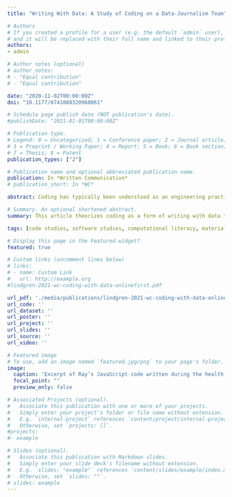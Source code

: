 ```yaml
---
title: "Writing With Data: A Study of Coding on a Data-Journalism Team"

# Authors
# If you created a profile for a user (e.g. the default `admin` user), write the username (folder name) here 
# and it will be replaced with their full name and linked to their profile.
authors:
- admin

# Author notes (optional)
# author_notes:
# - "Equal contribution"
# - "Equal contribution"

date: "2020-11-02T00:00:00Z"
doi: "10.1177/0741088320968061"

# Schedule page publish date (NOT publication's date).
#publishDate: "2021-01-01T00:00:00Z"

# Publication type.
# Legend: 0 = Uncategorized; 1 = Conference paper; 2 = Journal article;
# 3 = Preprint / Working Paper; 4 = Report; 5 = Book; 6 = Book section;
# 7 = Thesis; 8 = Patent
publication_types: ["2"]

# Publication name and optional abbreviated publication name.
publication: In *Written Communication*
# publication_short: In *WC*

abstract: Coding has typically been understood as an engineering practice, where the meaning of code has discrete boundaries as a technology that does precisely what it says. Multidisciplinary code studies reframed this technological perspective by positing code as the latest form of writing, where code’s meaning is always partial and dependent on situational factors. Building out from this premise, this article theorizes coding as a form of writing with data through a qualitative case study of a web developer’s coding on a data-journalism team. I specifically theorize code as a form of intermediary writing to examine how his coding to process and analyze data sets involved the construction and negotiation of emergent problems throughout his coding tasks. Findings suggest how he integrated previous coding experience with an emerging sense of how code helped him write and revise the data. I conclude by considering the implications of these findings and discuss how writing and code studies could develop mutually informative approaches to coding as a situated and relational writing activity.

# Summary. An optional shortened abstract.
summary: This article theorizes coding as a form of writing with data through a qualitative case study of a web developer’s coding on a data-journalism team

tags: [code studies, software studies, computational literacy, materiality, intermediation, case study, data processing]

# Display this page in the Featured widget?
featured: true

# Custom links (uncomment lines below)
# links:
# - name: Custom Link
#   url: http://example.org
#lindgren-2021-wc-coding-with-data-onlinefirst.pdf

url_pdf: './media/publications/lindgren-2021-wc-coding-with-data-onlinefirst.pdf'
url_code: ''
url_dataset: ''
url_poster: ''
url_project: ''
url_slides: ''
url_source: ''
url_video: ''

# Featured image
# To use, add an image named `featured.jpg/png` to your page's folder. 
image:
  caption: 'Excerpt of Ray’s JavaScript code written during the health-texting project. Line numbers match the original file, as a means to indicate excluded elements noted within the square brackets.'
  focal_point: ""
  preview_only: false

# Associated Projects (optional).
#   Associate this publication with one or more of your projects.
#   Simply enter your project's folder or file name without extension.
#   E.g. `internal-project` references `content/project/internal-project/index.md`.
#   Otherwise, set `projects: []`.
#projects:
#- example

# Slides (optional).
#   Associate this publication with Markdown slides.
#   Simply enter your slide deck's filename without extension.
#   E.g. `slides: "example"` references `content/slides/example/index.md`.
#   Otherwise, set `slides: ""`.
# slides: example
---
```


